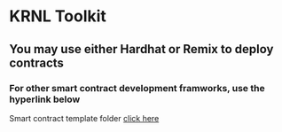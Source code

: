 # KRNL Toolkit


## You may use either Hardhat or Remix to deploy contracts

### For other smart contract development framworks, use the hyperlink below

Smart contract template folder [click here](https://github.com/KRNL-Labs/krnl-toolkit/tree/main/smart-contracts/hardhat/contracts)
